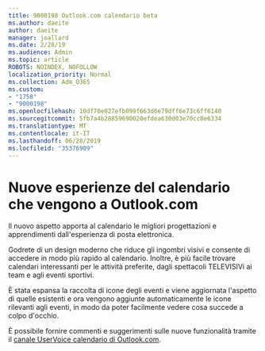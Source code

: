 ```yaml
---
title: 9000198 Outlook.com calendario beta
ms.author: daeite
author: daeite
manager: joallard
ms.date: 2/28/19
ms.audience: Admin
ms.topic: article
ROBOTS: NOINDEX, NOFOLLOW
localization_priority: Normal
ms.collection: Adm_O365
ms.custom:
- "1758"
- "9000198"
ms.openlocfilehash: 10df70e027efb099f663d6e79dff6e73c6ff6140
ms.sourcegitcommit: 5fb7a4b28859690020efdea630d03e70cc0e6334
ms.translationtype: MT
ms.contentlocale: it-IT
ms.lasthandoff: 06/28/2019
ms.locfileid: "35376909"
---
```

# <a name="new-calendar-experiences-coming-to-outlookcom"></a>Nuove esperienze del calendario che vengono a Outlook.com

Il nuovo aspetto apporta al calendario le migliori progettazioni e apprendimenti dall'esperienza di posta elettronica.

Godrete di un design moderno che riduce gli ingombri visivi e consente di accedere in modo più rapido al calendario. Inoltre, è più facile trovare calendari interessanti per le attività preferite, dagli spettacoli TELEVISIVi ai team e agli eventi sportivi.

È stata espansa la raccolta di icone degli eventi e viene aggiornata l'aspetto di quelle esistenti e ora vengono aggiunte automaticamente le icone rilevanti agli eventi, in modo da poter facilmente vedere cosa succede a colpo d'occhio.

È possibile fornire commenti e suggerimenti sulle nuove funzionalità tramite il [canale UserVoice calendario di Outlook.com](https://outlook.uservoice.com/forums/601444-new-experiences-in-outlook-com?category_id=209197).